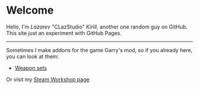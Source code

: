 # Welcome
Hello, I'm _Lazarev_ "CLazStudio" _Kirill_, another one random guy on GitHub.
This site just an experiment with GitHub Pages.

***

Sometimes I make addons for the game Garry's mod, so if you already here, you can look at them:
* [Weapon sets](https://clazstudio.github.io/gmod-lua-weaponsets)

Or visit my [Steam Workshop page](http://steamcommunity.com/id/CLazStudio/myworkshopfiles/)
